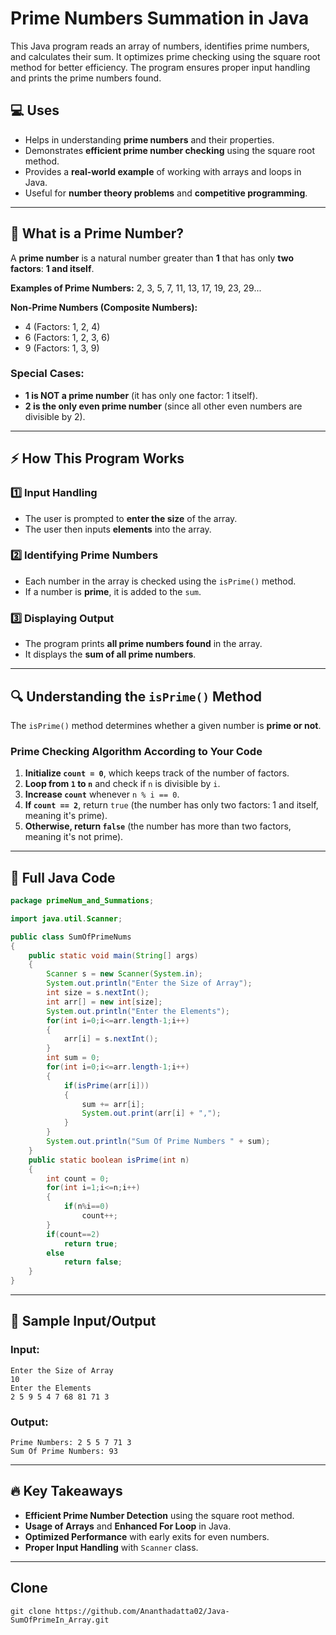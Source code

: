 
# Prime Numbers Summation in Java

This Java program reads an array of numbers, identifies prime numbers, and calculates their sum. It optimizes prime checking using the square root method for better efficiency. The program ensures proper input handling and prints the prime numbers found.

## 💻 Uses
- Helps in understanding **prime numbers** and their properties.
- Demonstrates **efficient prime number checking** using the square root method.
- Provides a **real-world example** of working with arrays and loops in Java.
- Useful for **number theory problems** and **competitive programming**.

---

## 🔢 What is a Prime Number?
A **prime number** is a natural number greater than **1** that has only **two factors**: **1 and itself**.

**Examples of Prime Numbers:** 2, 3, 5, 7, 11, 13, 17, 19, 23, 29...

**Non-Prime Numbers (Composite Numbers):**
- 4 (Factors: 1, 2, 4)
- 6 (Factors: 1, 2, 3, 6)
- 9 (Factors: 1, 3, 9)

### Special Cases:
- **1 is NOT a prime number** (it has only one factor: 1 itself).
- **2 is the only even prime number** (since all other even numbers are divisible by 2).

---

## ⚡ How This Program Works
### **1️⃣ Input Handling**
- The user is prompted to **enter the size** of the array.
- The user then inputs **elements** into the array.

### **2️⃣ Identifying Prime Numbers**
- Each number in the array is checked using the `isPrime()` method.
- If a number is **prime**, it is added to the `sum`.

### **3️⃣ Displaying Output**
- The program prints **all prime numbers found** in the array.
- It displays the **sum of all prime numbers**.

---

## 🔍 Understanding the `isPrime()` Method
The `isPrime()` method determines whether a given number is **prime or not**.

### **Prime Checking Algorithm According to Your Code**
1. **Initialize `count = 0`**, which keeps track of the number of factors.  
2. **Loop from `1` to `n`** and check if `n` is divisible by `i`.  
3. **Increase `count`** whenever `n % i == 0`.  
4. **If `count == 2`**, return `true` (the number has only two factors: 1 and itself, meaning it's prime).  
5. **Otherwise, return `false`** (the number has more than two factors, meaning it's not prime). 

---

## 📜 Full Java Code
```java
package primeNum_and_Summations;

import java.util.Scanner;

public class SumOfPrimeNums 
{
	public static void main(String[] args) 
	{
		Scanner s = new Scanner(System.in);
		System.out.println("Enter the Size of Array");
		int size = s.nextInt();
		int arr[] = new int[size];
		System.out.println("Enter the Elements");
		for(int i=0;i<=arr.length-1;i++)
		{
			arr[i] = s.nextInt();
		}
		int sum = 0;
		for(int i=0;i<=arr.length-1;i++)
		{
			if(isPrime(arr[i]))
			{
				sum += arr[i];
				System.out.print(arr[i] + ",");
			}
		}
		System.out.println("Sum Of Prime Numbers " + sum);
	}
	public static boolean isPrime(int n)
	{
		int count = 0;
		for(int i=1;i<=n;i++)
		{
			if(n%i==0)
				count++;
		}
		if(count==2)
			return true;
		else
			return false;
	}
}

```

---

## 🎯 Sample Input/Output
### **Input:**
```
Enter the Size of Array
10
Enter the Elements
2 5 9 5 4 7 68 81 71 3
```

### **Output:**
```
Prime Numbers: 2 5 5 7 71 3
Sum Of Prime Numbers: 93
```

---

## 🔥 Key Takeaways
- **Efficient Prime Number Detection** using the square root method.
- **Usage of Arrays** and **Enhanced For Loop** in Java.
- **Optimized Performance** with early exits for even numbers.
- **Proper Input Handling** with `Scanner` class.

---
## Clone
```
git clone https://github.com/Ananthadatta02/Java-SumOfPrimeIn_Array.git
```
